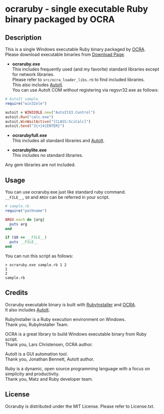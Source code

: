 # ocraruby - single executable Ruby binary packaged by OCRA

## Description

This is a single Windows executable Ruby binary packaged by [OCRA](https://github.com/larsch/ocra).  
Please download executable binaries from [Download Page](https://github.com/masamitsu-murase/ocraruby/downloads).

* **ocraruby.exe**  
  This includes frequently used (and my favorite) standard libraries except for network libraries.  
  Please refer to `src/ocra_loader_libs.rb` to find included libraries.  
  This also includes [AutoIt](http://www.autoitscript.com/site/autoit/).  
  You can use AutoIt COM *without* registering via regsvr32.exe as follows:

```ruby
# AutoIt sample
require("win32ole")

autoit = WIN32OLE.new("AutoItX3.Control")
autoit.Run("calc.exe")
autoit.WinWaitActive("[CLASS:SciCalc]")
autoit.Send("3{+}4{ENTER}")
```

* **ocrarubyfull.exe**  
  This includes all standard libraries and [AutoIt](http://www.autoitscript.com/site/autoit/).  

* **ocrarubylite.exe**  
  This includes no standard libraries.

Any gem libraries are not included.

## Usage

You can use ocraruby.exe just like standard ruby command.  
`__FILE__`, `$0` and `ARGV` can be referred in your script.

```ruby
# sample.rb
require("pathname")

ARGV.each do |arg|
  puts arg
end

if ($0 == __FILE__)
  puts __FILE__
end
```

You can run this script as follows:
```console
> ocraruby.exe sample.rb 1 2
1
2
sample.rb
```

## Credits

Ocraruby executable binary is built with [RubyInstaller](http://rubyinstaller.org/) and [OCRA](https://github.com/larsch/ocra).  
It also includes [AutoIt](http://www.autoitscript.com/site/autoit/).

RubyInstaller is a Ruby execution environment on Windows.  
Thank you, RubyInstaller Team.

OCRA is a great library to build Windows executable binary from Ruby script.  
Thank you, Lars Christensen, OCRA author.

AutoIt is a GUI automation tool.  
Thank you, Jonathan Bennett, AutoIt author.

Ruby is a dynamic, open source programming language with a focus on simplicity and productivity.  
Thank you, Matz and Ruby developer team.

## License

Ocraruby is distributed under the MIT License.
Please refer to License.txt.
